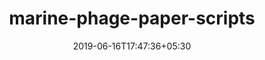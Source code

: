 ---
title: "marine-phage-paper-scripts"
date: 2019-06-16T17:47:36+05:30
type: "organisations"
org_name: "Oxford Nanopore Technologies"
repo_desc: "NA"
repo_link: https://github.com/nanoporetech/marine-phage-paper-scripts
---